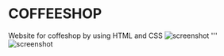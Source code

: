 # COFFEESHOP
Website for coffeshop by using HTML and CSS
![screenshot](https://github.com/aynurcn/GithubHomework/blob/main/screenshots/Screenshot_10.png?raw=true)
'''
![screenshot](https://github.com/aynurcn/GithubHomework/blob/main/screenshots/Screenshot_11.png?raw=true)
